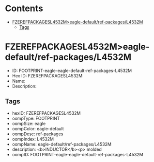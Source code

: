 



Contents
========

* [FZEREFPACKAGESL4532M>eagle-default/ref-packages/L4532M](#fzerefpackagesl4532meagle-defaultref-packagesl4532m)
	* [Tags](#tags)

# FZEREFPACKAGESL4532M>eagle-default/ref-packages/L4532M

- ID: FOOTPRINT-eagle-eagle-default-ref-packages-L4532M
- Hex ID: FZEREFPACKAGESL4532M
- Name: 
- Description: 

## Tags

- hexID: FZEREFPACKAGESL4532M
- oompType: FOOTPRINT
- oompSize: eagle
- oompColor: eagle-default
- oompDesc: ref-packages
- oompIndex: L4532M
- oompName: eagle-default/ref-packages/L4532M
- description: &lt;b&gt;INDUCTOR&lt;/b&gt;&lt;p&gt;&#xD;
molded
- oompID: FOOTPRINT-eagle-eagle-default-ref-packages-L4532M

